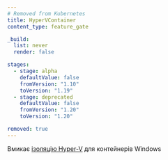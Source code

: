 ```yaml
---
# Removed from Kubernetes
title: HyperVContainer
content_type: feature_gate

_build:
  list: never
  render: false

stages:
  - stage: alpha 
    defaultValue: false
    fromVersion: "1.10"
    toVersion: "1.19"
  - stage: deprecated
    defaultValue: false
    fromVersion: "1.20"
    toVersion: "1.20"

removed: true
---
```

Вмикає [ізоляцію Hyper-V](https://docs.microsoft.com/en-us/virtualization/windowscontainers/manage-containers/hyperv-container) для контейнерів Windows
